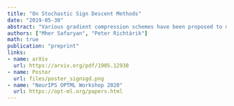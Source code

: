 ```yaml
---
title: "On Stochastic Sign Descent Methods"
date: "2019-05-30"
abstract: "Various gradient compression schemes have been proposed to mitigate the communication cost in distributed training of large scale machine learning models. Sign-based methods, such as signSGD, have recently been gaining popularity because of their simple compression rule and connection to adaptive gradient methods, like ADAM. In this paper, we perform a general analysis of sign-based methods for non-convex optimization. Our analysis is built on intuitive bounds on success probabilities and does not rely on special noise distributions nor on the boundedness of the variance of stochastic gradients. Extending the theory to distributed setting within a parameter server framework, we assure variance reduction with respect to number of nodes, maintaining 1-bit compression in both directions and using small mini-batch sizes. We validate our theoretical findings experimentally."
authors: ["Mher Safaryan", "Peter Richtárik"]
math: true
publication: "preprint"
links:
- name: arXiv
  url: https://arxiv.org/pdf/1905.12938
- name: Poster
  url: files/poster_signsgd.png
- name: "NeurIPS OPTML Workshop 2020"
  url: https://opt-ml.org/papers.html
---
```

